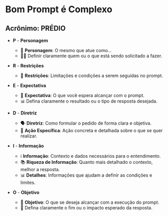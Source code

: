 # Bom Prompt é Complexo

## Acrônimo: PRÉDIO

- **P** - **Personagem**
    - 👤 **Personagem**: O mesmo que atue como…
    - 🧑‍💻 Definir claramente quem ou o que está sendo solicitado a fazer.

- **R** - **Restrições**
    - 🚫 **Restrições**: Limitações e condições a serem seguidas no prompt.

- **E** - **Expectativa**
    - 🎯 **Expectativa**: O que você espera alcançar com o prompt.
    - 📊 Defina claramente o resultado ou o tipo de resposta desejada.

- **D** - **Diretriz**
    - 🗣 **Diretriz**: Como formular o pedido de forma clara e objetiva.
    - 🔧 **Ação Específica**: Ação concreta e detalhada sobre o que se quer realizar.

- **I** - **Informação**
    - ℹ️ **Informação**: Contexto e dados necessários para o entendimento.
    - 📚 **Riqueza de Informação**: Quanto mais detalhado o contexto, melhor a resposta.
    - 📊 **Detalhes**: Informações que ajudam a definir as condições e limites.

- **O** - **Objetivo**
    - 🎯 **Objetivo**: O que se deseja alcançar com a execução do prompt.
    - 🎯 Defina claramente o fim ou o impacto esperado da resposta.
